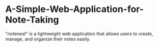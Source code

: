 # A-Simple-Web-Application-for-Note-Taking
"notenest" is a lightweight web application that allows users to create, manage, and organize their notes easily. 
